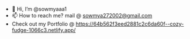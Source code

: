 - 👋 Hi, I’m @sowmyaaa1
- 📫 How to reach me? mail @ sowmya272002@gmail.com
- Check out my Portfolio @ https://64b562f3eed2881c2c6da60f--cozy-fudge-1066c3.netlify.app/

<!---
sowmyaaa1/sowmyaaa1 is a ✨ special ✨ repository because its `README.md` (this file) appears on your GitHub profile.
You can click the Preview link to take a look at your changes.
--->
